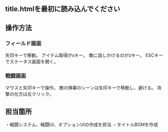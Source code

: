 ## title.htmlを最初に読み込んでください

## 操作方法
### フィールド画面
矢印キーで移動。
アイテム取得がxキー。
敵に話しかけるのがzキー。
ESCキーでステータス画面を開く。

### 戦闘画面
マウスと矢印キーで操作。
敵の弾幕のシーンは矢印キーで移動し、避ける。
攻撃の仕方は左クリック。

## 担当箇所
・戦闘システム、戦闘UI、オプションUIの作成を担当
・タイトルBGMを作成


